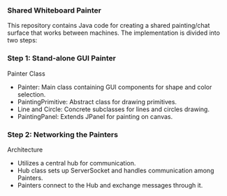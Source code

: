 ### Shared Whiteboard Painter

This repository contains Java code for creating a shared painting/chat surface that works between machines. The implementation is divided into two steps:

### Step 1: Stand-alone GUI Painter
Painter Class
- Painter: Main class containing GUI components for shape and color selection.
- PaintingPrimitive: Abstract class for drawing primitives.
- Line and Circle: Concrete subclasses for lines and circles drawing.
- PaintingPanel: Extends JPanel for painting on canvas.

### Step 2: Networking the Painters
Architecture
- Utilizes a central hub for communication.
- Hub class sets up ServerSocket and handles communication among Painters.
- Painters connect to the Hub and exchange messages through it.
